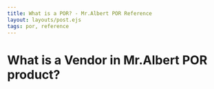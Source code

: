 ```yaml
---
title: What is a POR? - Mr.Albert POR Reference
layout: layouts/post.ejs
tags: por, reference
---
```

# What is a Vendor in Mr.Albert POR product?

